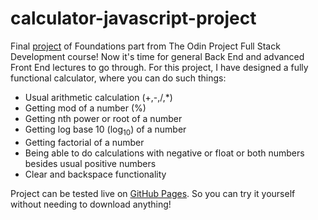 # calculator-javascript-project

Final [project](https://www.theodinproject.com/lessons/foundations-calculator) of Foundations part from The Odin Project Full Stack Development course! Now it's time for general Back End and advanced Front End lectures to go through. For this project, I have designed a fully functional calculator, where you can do such things:

<ul>
  <li>Usual arithmetic calculation (+,-,/,*)</li>
  <li>Getting mod of a number (%)</li>
  <li>Getting nth power or root of a number</li>
  <li>Getting log base 10 (log<sub>10</sub>) of a number</li>
  <li>Getting factorial of a number</li>
  <li>Being able to do calculations with negative or float or both numbers besides usual positive numbers</li>
  <li>Clear and backspace functionality</li>
</ul>

Project can be tested live on [GitHub Pages](https://emredogu.github.io/calculator-javascript-project/). So you can try it yourself without needing to download anything!
